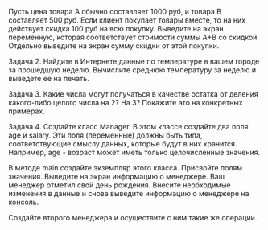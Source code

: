 Пусть цена товара A обычно составляет 1000 руб, и товара B составляет 500 руб.
Если клиент покупает товары вместе, то на них действует скидка 100 руб на всю покупку.
Выведите на экран переменную, которая соответствует стоимости суммы A+B со скидкой.
Отдельно выведите на экран сумму скидки от этой покупки.

Задача 2.
Найдите в Интернете данные по температуре в вашем городе за прошедшую неделю.
Вычислите среднюю температуру за неделю и выведете ее на печать.

Задача 3.
Какие числа могут получаться в качестве остатка от деления какого-либо целого числа на 2? На 3?
Покажите это на конкретных примерах.

Задача 4.
Создайте класс Manager.
В этом классе создайте два поля: age и salary.
Эти поля (переменные) должны быть типа, соответствующие смыслу данных, которые будут
в них хранится. Например, age - возраст может иметь только целочисленные значения.

В методе main создайте экземпляр этого класса. Присвойте полям значения.
Выведите на экран информацию о менеджере.
Ваш менеджер отметил свой день рождения.
Внесите необходимые изменения в данные и снова выведите информацию о менеджере на консоль.

Создайте второго менеджера и осуществите с ним такие же операции.